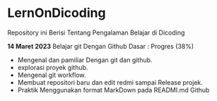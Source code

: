 # LernOnDicoding
Repository ini Berisi Tentang Pengalaman Belajar di Dicoding 

**14 Maret 2023**
Belajar git Dengan Github Dasar : Progres (38%)

  * Mengenal dan pamiliar Dengan git dan github. 
  * explorasi proyek github.
  * Mengenal git workflow. 
  * Membuat repositori baru dan edit redmi sampai Release projek.
  * Praktik Menggunakan format MarkDown pada READMI.md Github

